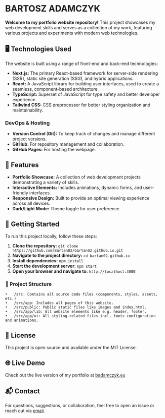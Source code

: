 # BARTOSZ ADAMCZYK
__Welcome to my portfolio website repository!__ This project showcases my web development skills and serves as a collection of my work, featuring various projects and experiments with modern web technologies.

## 🖥️ Technologies Used

The website is built using a range of front-end and back-end technologies:

- **Next.js:** The primary React-based framework for server-side rendering (SSR), static site generation (SSG), and hybrid applications.
- **React:** A JavaScript library for building user interfaces, used to create a seamless, component-based architecture.
- **TypeScript:** Superset of JavaScript for type safety and better developer experience.
- **Tailwind CSS:** CSS preprocessor for better styling organization and maintainability.

### DevOps & Hosting
- **Version Control (Git):** To keep track of changes and manage different project versions.
- **GitHub:** For repository management and collaboration.
- **GitHub Pages:** For hosting the webpage.

## 📁 Features

- **Portfolio Showcase:** A collection of web development projects demonstrating a variety of skills.
- **Interactive Elements:** Includes animations, dynamic forms, and user-friendly interfaces.
- **Responsive Design:** Built to provide an optimal viewing experience across all devices.
- **Dark/Light Mode:** Theme toggle for user preference.

## 🚀 Getting Started

To run this project locally, follow these steps:

1. **Clone the repository:**
   ```git clone https://github.com/Bartan02/bartan02.github.io.git```
2. **Navigate to the project directory:**
   ```cd bartan02.github.io```
3. **Install dependencies:**
   ```npm install```
4. **Start the development server:**
   ```npm start```
5. **Open your browser and navigate to:**
   ```http://localhost:3000```

### 🔧 Project Structure

	•	/src: Contains all source code files (components, styles, assets, etc.)
	•	/src/app: Includes all pages of this website.
	•	/src/public: Public static files like images and index.html.
	•	/src/app/lib: All website elements like e.g. header, footer.
    •	/src/app/ui: All styling-related files incl. fonts configuration and animations.

## 📜 License

This project is open source and available under the MIT License.

## 🌐 Live Demo

Check out the live version of my portfolio at [badamczyk.eu](https://badamczyk.eu)

## 📬 Contact

For questions, suggestions, or collaboration, feel free to open an issue or reach out via [email](mailto:contact@badamczyk.eu?subject=[GitHub]%20[*Fill%20in%20your%20mail%20topic*]).